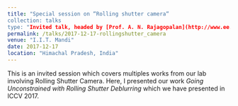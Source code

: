 ```yaml
---
title: "Special session on “Rolling shutter camera“ 
collection: talks
type: "Invited talk, headed by [Prof. A. N. Rajagopalan](http://www.ee.iitm.ac.in/~raju/)"
permalink: /talks/2017-12-17-rollingshutter_camera
venue: "I.I.T. Mandi"
date: 2017-12-17
location: "Himachal Pradesh, India"
---
```


This is an invited session which covers multiples works from our lab involving Rolling Shutter Camera. Here, I presented our work _Going Unconstrained with Rolling Shutter Deblurring_ which we have presented in ICCV 2017.
